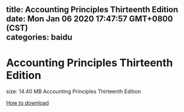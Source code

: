 
title: Accounting Principles Thirteenth Edition
date: Mon Jan 06 2020 17:47:57 GMT+0800 (CST)    
categories: baidu
---

# Accounting Principles Thirteenth Edition
size: 14.40 MB
 Accounting Principles Thirteenth Edition
 

[How to download](https://bpcam.bemobtrk.com/go/2ceec3aa-1ca2-46d6-b9ff-aaa5c184517c?jno=2826)